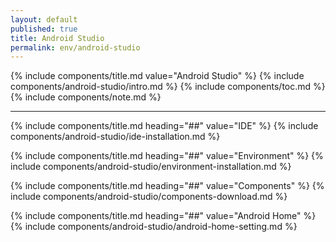 ```yaml
---
layout: default
published: true
title: Android Studio
permalink: env/android-studio
---
```


{% include components/title.md value="Android Studio" %}
{% include components/android-studio/intro.md %}
{% include components/toc.md %}
{% include components/note.md %}

---

<!-- IDE -->
{% include components/title.md heading="##" value="IDE" %}
{% include components/android-studio/ide-installation.md %}

<!-- Environment -->
{% include components/title.md heading="##" value="Environment" %}
{% include components/android-studio/environment-installation.md %}

<!-- Components Download -->
{% include components/title.md heading="##" value="Components" %}
{% include components/android-studio/components-download.md %}

<!-- Android Home -->
{% include components/title.md heading="##" value="Android Home" %}
{% include components/android-studio/android-home-setting.md %}
